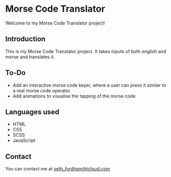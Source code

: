 # Morse Code Translator

Welcome to my Morse Code Translator project!

## Introduction

This is my Morse Code Translator project. It takes inputs of both english and morse and translates it.

## To-Do

- Add an interactive morse code keyer, where a user can press it similar to a real morse code operator.
- Add animations to visualise the tapping of the morse code

## Languages used

- HTML
- CSS
- SCSS
- JavaScript

## Contact

You can contact me at seth_fordham@icloud.com
